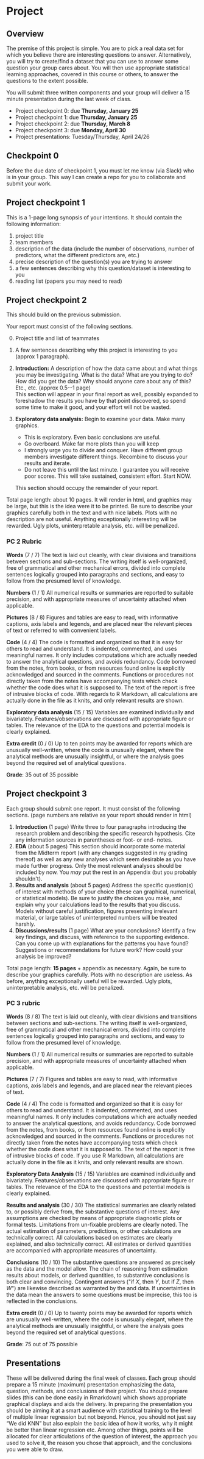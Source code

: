 # Project

## Overview

The premise of this project is  simple. You are to pick a real data set for which you believe there are interesting questions to answer. Alternatively, you will try to create/find a dataset that you can use to answer some question your group cares about. You will then use appropriate statistical learning approaches, covered in this course or others, to answer the questions to the extent possible.

You will submit three written components and your group will deliver a 15 minute presentation during the last week of class.

- Project checkpoint 0: due __Thursday, January 25__
- Project checkpoint 1: due __Thursday, January 25__
- Project checkpoint 2: due __Thursday, March 8__
- Project checkpoint 3: due __Monday, April 30__
- Project presentations: Tuesday/Thursday, April 24/26

## Checkpoint 0

Before the due date of checkpoint 1, you must let me know (via Slack) who is in your group. This way I can create a repo for you to collaborate and submit your work.

## Project checkpoint 1

This is a 1-page long synopsis of your intentions. It should contain the following information: 

1. project title 
2. team members
3. description of the data (include the number of observations, number of predictors, what the different predictors are, etc.)
4. precise description of the question(s) you are trying to answer 
5. a few sentences describing why this question/dataset is interesting to you
6. reading list (papers you may need to read)

## Project checkpoint 2

This should build on the previous submission.

Your report must consist of the following sections.

0. Project title and list of teammates
1. A few sentences describing why this project is interesting to you (approx 1 paragraph).
2. __Introduction:__ A description of how the data came about and what things you may be investigating. What is the data? What are you trying to do? How did you get the data? Why should anyone care about any of this? Etc., etc. (approx 0.5--1 page)  
This section will appear in your final report as well, possibly
expanded to foreshadow the results you have by that point
discovered, so spend some time to make it good, and your effort will
not be wasted.
3. __Exploratory data analysis:__ Begin to examine your data. Make many graphics. 
    * This is exploratory. Even basic
    conclusions are useful. 
    * Go overboard. Make far more plots than you will keep
    * I strongly urge you to divide and conquer. Have different
    group members investigate different things. Recombine to discuss
    your results and iterate.
    * Do not leave this until the last minute. I guarantee you
    will receive poor scores. This will take sustained, consistent
    effort. Start NOW.

    This section should occupy the remainder of your report.

Total page length: about 10 pages. It will render in html,
and graphics may be large, but this is the idea were it to be
printed. Be sure to describe your graphics
carefully both in the text and with nice labels. Plots with no description are not useful. 
Anything exceptionally interesting will be
rewarded. Ugly plots, uninterpretable analysis, etc. will be
penalized.

### PC 2 Rubric



__Words__ (7 / 7) The text is laid out cleanly, with clear divisions
and transitions between sections and sub-sections. The writing itself
is well-organized, free of grammatical and other mechanical errors,
divided into complete sentences logically grouped into paragraphs and
sections, and easy to follow from the presumed level of knowledge. 

__Numbers__ (1 / 1) All numerical results or summaries are reported to
suitable precision, and with appropriate measures of uncertainty
attached when applicable. 

__Pictures__ (8 / 8) Figures and tables are easy to read, with
informative captions, axis labels and legends, and are placed near the
relevant pieces of text or referred to with convenient labels. 

__Code__ (4 / 4) The code is formatted and organized so that it is easy
for others to read and understand. It is indented, commented, and uses
meaningful names. It only includes computations which are actually
needed to answer the analytical questions, and avoids redundancy. Code
borrowed from the notes, from books, or from resources found online is
explicitly acknowledged and sourced in the comments. Functions or
procedures not directly taken from the notes have accompanying tests
which check whether the code does what it is supposed to. The text of
the report is free of intrusive blocks of code. With regards to R Markdown,
all calculations are actually done in the file as it knits, and only
relevant results are shown.

__Exploratory data analysis__ (15 / 15) Variables are examined individually and
bivariately. Features/observations are discussed with appropriate
figure or tables. The relevance of the EDA to the questions and
potential models is clearly explained.


__Extra credit__ (0 / 0) Up to ten points may be awarded for reports
which are unusually well-written, where the code is unusually elegant,
where the analytical methods are unusually insightful, or where the
analysis goes beyond the required set of analytical questions. 


__Grade__: 35 out of  35 possible


## Project checkpoint 3

Each group should submit one report. It must consist of the following
sections. (page numbers are relative as your report should render in html)

1. __Introduction__ (1 page) Write three to four paragraphs introducing the research
  problem and describing the specific research hypothesis. Cite any information
  sources in parentheses or foot- or end- notes.
2. __EDA__ (about 5 pages) This section should incorporate some
  material from the 
  Midterm report (with any changes suggested in my grading thereof) as
  well as any new analyses which seem desirable as you have made
  further progress. Only the most relevant analyses should be included
  by now. You _may_ put the rest in an Appendix (but you probably shouldn't). 
3. __Results and analysis__ (about 5 pages) Address 
  the specific question(s) of interest with methods of your choice (these can graphical, numerical, 
  or statistical models). 
  Be sure to justify the choices you make, and explain why your calculations lead to the 
  results that you discuss. Models without careful justification, figures presenting irrelevant material,
  or large tables of uninterpreted numbers will be treated harshly.
4. __Discussions/results__ (1 page) What are your conclusions?  Identify a few key
  findings, and discuss, with reference to the supporting evidence.  Can you
  come up with explanations for the patterns you have found?  Suggestions or
  recommendations for future work?  How could your analysis be improved?  


Total page length: __15 pages__ + appendix as necessary. Again, be sure to describe your graphics carefully. Plots with no description are useless.
As before, anything exceptionally useful will be
rewarded. Ugly plots, uninterpretable analysis, etc. will be
penalized.

### PC 3 rubric



__Words__ (8 / 8) The text is laid out cleanly, with clear divisions and
transitions between sections and sub-sections.  The writing itself is
well-organized, free of grammatical and other mechanical errors, divided into
complete sentences logically grouped into paragraphs and sections, and easy to
follow from the presumed level of knowledge.

__Numbers__ (1 / 1) All numerical results or summaries are reported to
suitable precision, and with appropriate measures of uncertainty attached when
applicable.

__Pictures__ (7 / 7) Figures and tables are easy to read, with informative
captions, axis labels and legends, and are placed near the relevant pieces of
text.

__Code__ (4 / 4) The code is formatted and organized so that it is easy
for others to read and understand.  It is indented, commented, and uses
meaningful names.  It only includes computations which are actually needed to
answer the analytical questions, and avoids redundancy.  Code borrowed from the
notes, from books, or from resources found online is explicitly acknowledged
and sourced in the comments.  Functions or procedures not directly taken from
the notes have accompanying tests which check whether the code does what it is
supposed to. The text of the report is free of intrusive blocks of code.  If
you use R Markdown, all calculations are actually done in the file as it knits,
and only relevant results are shown. 

__Exploratory Data Analysis__ (15 / 15) Variables are examined individually and
bivariately. Features/observations are discussed with appropriate
figure or tables. The relevance of the EDA to the questions and
potential models is clearly explained.

__Results and analysis__ (30 / 30) The statistical summaries
are clearly related to, or possibly derive from, the substantive questions of interest.  Any
assumptions are checked by means of appropriate diagnostic plots or
formal tests. Limitations from un-fixable problems are
clearly noted. The actual estimation
of parameters, predictions, or other calculations are technically correct.  All calculations
based on estimates are clearly explained, and also technically correct.  All
estimates or derived quantities are accompanied with appropriate measures of
uncertainty. 

__Conclusions__ (10 / 10) The substantive questions are answered as
precisely as the data and the model allow.  The chain of reasoning from
estimation results about models, or derived quantities, to substantive
conclusions is both clear and convincing.  Contingent answers ("if $X$, then
$Y$, but if $Z$, then $W$") are likewise described as warranted by the
and data.  If uncertainties in the data mean the answers to some
questions must be imprecise, this too is reflected in the conclusions.


__Extra credit__ (0 / 0) Up to twenty points may be awarded for reports which
are unusually well-written, where the code is unusually elegant, where the
analytical methods are unusually insightful, or where the analysis goes beyond
the required set of analytical questions.


__Grade__: 75 out of 75 possible

## Presentations

These will be delivered during the final week of classes. Each group should prepare a 15 minute (maximum) presentation emphasizing the data, question, methods, and conclusions of their project. You should prepare slides (this can be done easily in Rmarkdown) which shows appropriate graphical displays and aids the delivery. In preparing the presentation you should be aiming it at a smart audience with statistical training to the level of multiple linear regression but not beyond. Hence, you should not just say “We did KNN” but also explain the basic idea of how it works, why it might be better than linear regression etc. Among other things, points will be allocated for clear articulations of the question of interest, the approach you used to solve it, the reason you chose that approach, and the conclusions you were able to draw.

